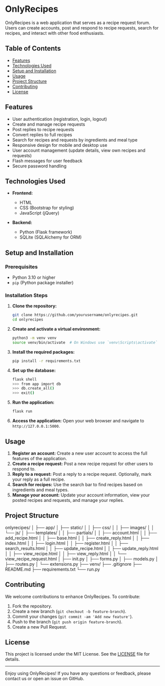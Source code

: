 # OnlyRecipes

OnlyRecipes is a web application that serves as a recipe request forum. Users can create accounts, post and respond to recipe requests, search for recipes, and interact with other food enthusiasts.

## Table of Contents

- [Features](#features)
- [Technologies Used](#technologies-used)
- [Setup and Installation](#setup-and-installation)
- [Usage](#usage)
- [Project Structure](#project-structure)
- [Contributing](#contributing)
- [License](#license)

## Features

- User authentication (registration, login, logout)
- Create and manage recipe requests
- Post replies to recipe requests
- Convert replies to full recipes
- Search for recipes and requests by ingredients and meal type
- Responsive design for mobile and desktop use
- User account management (update details, view own recipes and requests)
- Flash messages for user feedback
- Secure password handling

## Technologies Used

- **Frontend:**
  - HTML
  - CSS (Bootstrap for styling)
  - JavaScript (jQuery)
  
- **Backend:**
  - Python (Flask framework)
  - SQLite (SQLAlchemy for ORM)

## Setup and Installation

### Prerequisites

- Python 3.10 or higher
- `pip` (Python package installer)

### Installation Steps

1. **Clone the repository:**

    ```bash
    git clone https://github.com/yourusername/onlyrecipes.git
    cd onlyrecipes
    ```

2. **Create and activate a virtual environment:**

    ```bash
    python3 -m venv venv
    source venv/bin/activate  # On Windows use `venv\Scripts\activate`
    ```

3. **Install the required packages:**

    ```bash
    pip install -r requirements.txt
    ```

4. **Set up the database:**

    ```bash
    flask shell
    >>> from app import db
    >>> db.create_all()
    >>> exit()
    ```

5. **Run the application:**

    ```bash
    flask run
    ```

6. **Access the application:**
   Open your web browser and navigate to `http://127.0.0.1:5000`.

## Usage

1. **Register an account:** Create a new user account to access the full features of the application.
2. **Create a recipe request:** Post a new recipe request for other users to respond to.
3. **Reply to a request:** Post a reply to a recipe request. Optionally, mark your reply as a full recipe.
4. **Search for recipes:** Use the search bar to find recipes based on ingredients and meal types.
5. **Manage your account:** Update your account information, view your posted recipes and requests, and manage your replies.

## Project Structure
onlyrecipes/
│
├── app/
│ ├── static/
│ │ ├── css/
│ │ ├── images/
│ │ └── js/
│ ├── templates/
│ │ ├── partials/
│ │ ├── account.html
│ │ ├── add_recipe.html
│ │ ├── base.html
│ │ ├── create_reply.html
│ │ ├── index.html
│ │ ├── login.html
│ │ ├── register.html
│ │ ├── search_results.html
│ │ ├── update_recipe.html
│ │ ├── update_reply.html
│ │ ├── view_recipe.html
│ │ ├── view_reply.html
│ │ └── view_recipe_request.html
│ ├── init.py
│ ├── forms.py
│ ├── models.py
│ ├── routes.py
│ └── extensions.py
├── venv/
├── .gitignore
├── README.md
├── requirements.txt
└── run.py
## Contributing

We welcome contributions to enhance OnlyRecipes. To contribute:

1. Fork the repository.
2. Create a new branch (`git checkout -b feature-branch`).
3. Commit your changes (`git commit -am 'Add new feature'`).
4. Push to the branch (`git push origin feature-branch`).
5. Create a new Pull Request.

## License

This project is licensed under the MIT License. See the [LICENSE](LICENSE) file for details.

---

Enjoy using OnlyRecipes! If you have any questions or feedback, please contact us or open an issue on GitHub.
